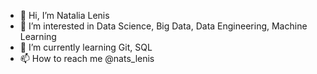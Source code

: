 - 👋 Hi, I’m Natalia Lenis 
- 👀 I’m interested in Data Science, Big Data, Data Engineering, Machine Learning
- 🌱 I’m currently learning Git, SQL
- 📫 How to reach me @nats_lenis

<!---
clenis08/clenis08 is a ✨ special ✨ repository because its `README.md` (this file) appears on your GitHub profile.
You can click the Preview link to take a look at your changes.
--->
